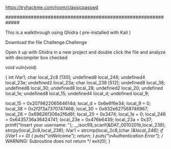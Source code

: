 https://tryhackme.com/room/classicpasswd

#############################################################

This is a walkthrough using Ghidra ( pre-installed with Kali )

Download the file Challenge.Challenge

Open it up with Ghidra in a new project and double click the file and analyze with decompiler box checked











void vuln(void)

{
  int iVar1;
  char local_2c8 [130];
  undefined8 local_246;
  undefined4 local_23e;
  undefined2 local_23a;
  char local_238 [512];
  undefined8 local_38;
  undefined8 local_30;
  undefined8 local_28;
  undefined2 local_20;
  undefined local_1e;
  undefined8 local_15;
  undefined4 local_d;
  undefined local_9;
  
  local_15 = 0x207962206564614d;
  local_d = 0x6e6f6e34;
  local_9 = 0;
  local_38 = 0x2f2f3a7370747468;
  local_30 = 0x632e627568746967;
  local_28 = 0x69626f306e2f6d6f;
  local_20 = 0x3474;
  local_1e = 0;
  local_246 = 0x6435736a36424741;
  local_23e = 0x476b6439;
  local_23a = 0x37;
  printf("Insert your username: ");
  __isoc99_scanf(&DAT_0010201b,local_238);
  strcpy(local_2c8,local_238);
  iVar1 = strcmp(local_2c8,(char *)&local_246);
  if (iVar1 == 0) {
    puts("\nWelcome");
    return;
  }
  puts("\nAuthentication Error");
                    /* WARNING: Subroutine does not return */
  exit(0);
}

